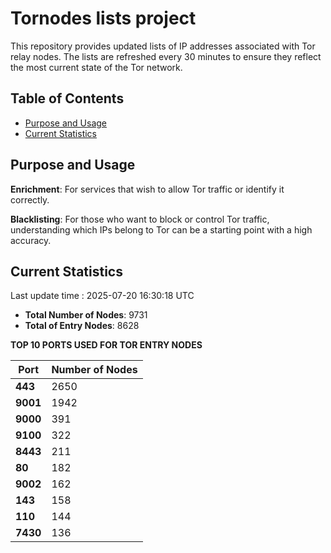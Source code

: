 # Tornodes lists project

This repository provides updated lists of IP addresses associated with Tor relay nodes. The lists are refreshed every 30 minutes to ensure they reflect the most current state of the Tor network.

## Table of Contents

- [Purpose and Usage](#purpose-and-usage)
- [Current Statistics](#current-statistics)


## Purpose and Usage

**Enrichment**: For services that wish to allow Tor traffic or identify it correctly.

**Blacklisting**: For those who want to block or control Tor traffic, understanding which IPs belong to Tor can be a starting point with a high accuracy.

## Current Statistics

Last update time : 2025-07-20 16:30:18 UTC

- **Total Number of Nodes**: 9731
- **Total of Entry Nodes**: 8628

**TOP 10 PORTS USED FOR TOR ENTRY NODES**

| **Port** | **Number of Nodes** |
|------|-----------------|
| **443**   | 2650  |
| **9001**   | 1942  |
| **9000**   | 391  |
| **9100**   | 322  |
| **8443**   | 211  |
| **80**   | 182  |
| **9002**   | 162  |
| **143**   | 158  |
| **110**   | 144  |
| **7430**   | 136  |

